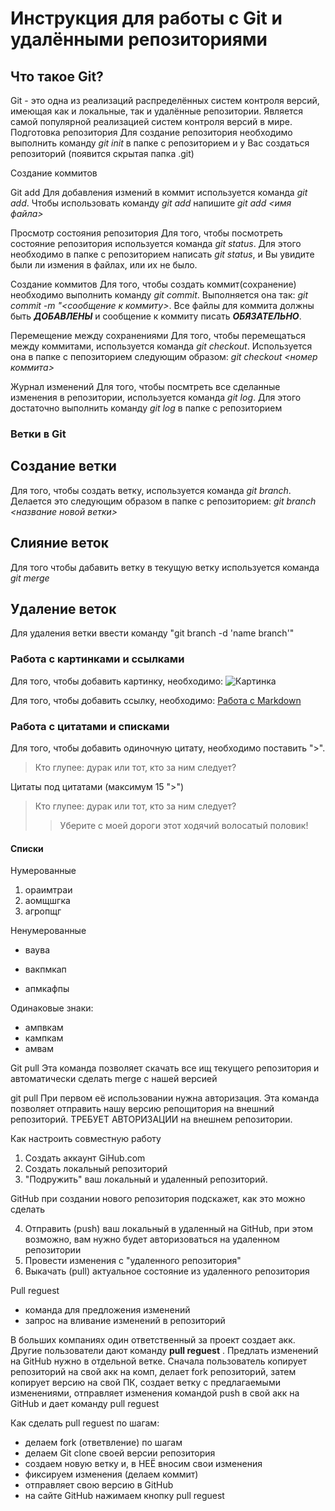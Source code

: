 # Инструкция для работы с Git и удалёнными репозиториями

## Что такое Git?
Git - это одна из реализаций распределённых систем контроля версий, имеющая как и локальные, так и удалённые репозитории. Является самой популярной реализацией систем контроля версий в мире.
Подготовка репозитория
Для создание репозитория необходимо выполнить команду *git init*  в папке с репозиторием и у Вас создаться репозиторий (появится скрытая папка .git)

Создание коммитов

Git add
Для добавления измений в коммит используется команда *git add*. Чтобы использовать команду *git add* напишите *git add <имя файла>*

Просмотр состояния репозитория
Для того, чтобы посмотреть состояние репозитория используется команда *git status*. Для этого необходимо в папке с репозиторием написать *git status*, и Вы увидите были ли измения в файлах, или их не было.

Создание коммитов
Для того, чтобы создать коммит(сохранение) необходимо выполнить команду *git commit*. Выполняется она так: *git commit -m "<сообщение к коммиту>*. Все файлы для коммита должны быть ***ДОБАВЛЕНЫ*** и сообщение к коммиту писать ***ОБЯЗАТЕЛЬНО***.

Перемещение между сохранениями
Для того, чтобы перемещаться между коммитами, используется команда *git checkout*. Используется она в папке с пепозиторием следующим образом: *git checkout <номер коммита>*

Журнал изменений
Для того, чтобы посмтреть все сделанные изменения в репозитории, используется команда *git log*. Для этого достаточно выполнить команду *git log* в папке с репозиторием

### Ветки в Git

## Создание ветки

Для того, чтобы создать ветку, используется команда *git branch*. Делается это следующим образом в папке с репозиторием: *git branch <название новой ветки>*

## Слияние веток

Для того чтобы дабавить ветку в текущую ветку используется команда *git merge <name branch>*

## Удаление веток
Для удаления ветки ввести команду "git branch -d 'name branch'"

### Работа с картинками и ссылками

Для того, чтобы добавить картинку, необходимо: ![Картинка](https://n1s1.elle.ru/48/7b/36/487b36300c62c5f0cb905da52aa874b4/728x486_1_30b570c2f6c0da65bb56095068e05768@940x627_0xc0a839a4_18087198581488362059.jpeg)

Для того, чтобы добавить ссылку, необходимо: [Работа с Markdown](https://texterra.ru/blog/ischerpyvayushchaya-shpargalka-po-sintaksisu-razmetki-markdown-na-zametku-avtoram-veb-razrabotchikam.html)

### Работа с цитатами и списками

Для того, чтобы добавить одиночную цитату, необходимо поставить ">".

> Кто глупее: дурак или тот, кто за ним следует?

Цитаты под цитатами (максимум 15 ">")
> Кто глупее: дурак или тот, кто за ним следует?
>> Уберите с моей дороги этот ходячий волосатый половик!

#### Списки

Нумерованные
1. ораимтраи
2. аомщшгка
3. агропщг

Ненумерованные

- ваува
+ вакпмкап
* апмкафпы

Одинаковые знаки:

* ампвкам
* кампкам
* амвам

Git pull
Эта команда позволяет скачать все ищ текущего репозитория и автоматически сделать merge  с нашей версией

git pull
При первом её использовании нужна авторизация.
Эта команда позволяет отправить нашу версию репощитория на внешний репозиторий. ТРЕБУЕТ АВТОРИЗАЦИИ на внешнем репозитории.

Как настроить совместную работу

1. Создать аккаунт GiHub.com
2. Создать локальный репозиторий
3. "Подружить" ваш локальный и удаленный репозиторий.

GitHub при создании нового репозитория подскажет, как это можно сделать

4. Отправить (push) ваш локальный в удаленный на GitHub, при этом возможно, вам нужно будет авторизоваться на удаленном  репозитории
5. Провести изменения с "удаленного репозитория"
6. Выкачать (pull) актуальное состояние из удаленного репозитория

Pull reguest

- команда для предложения изменений
- запрос на вливание изменений в репозиторий

В больших компаниях один ответственный за проект создает акк. Другие пользователи дают команду **pull reguest** . Предлать изменений на GitHub нужно в отдельной ветке.
Сначала пользователь копирует репозиторий на свой акк на комп, делает fork репозиторий, затем копирует версию на свой ПК, создает ветку с предлагаемыми изменениями, отправляет изменения командой push в свой акк на GitHub и дает команду pull reguest 

Как сделать pull reguest по шагам:

- делаем fork (ответвление) по шагам
- делаем Git clone своей версии репозитория
- создаем новую ветку и, в НЕЁ вносим свои изменения
- фиксируем изменения (делаем коммит)
- отправляет свою версию в GitHub
- на сайте GitHub нажимаем кнопку pull reguest
